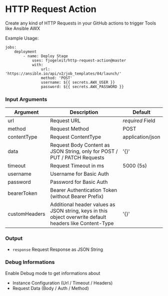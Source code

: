 # HTTP Request Action

Create any kind of HTTP Requests in your GitHub actions to trigger Tools like Ansible AWX

Example Usage:
```
jobs:
    deployment
        - name: Deploy Stage
            uses: fjogeleit/http-request-action@master
            with:
                url: 'https://ansible.io/api/v2/job_templates/84/launch/'
                method: 'POST'
                username: ${{ secrets.AWX_USER }}
                password: ${{ secrets.AWX_PASSWORD }}
```

### Input Arguments

|Argument|  Description  |  Default  |
|--------|---------------|-----------|
|url     | Request URL   | _required_ Field |
|method  | Request Method| POST |
|contentType  | Request ContentType| application/json |
|data    | Request Body Content as JSON String, only for POST / PUT / PATCH Requests | '{}' |
|timeout| Request Timeout in ms | 5000 (5s) |
|username| Username for Basic Auth ||
|password| Password for Basic Auth ||
|bearerToken| Bearer Authentication Token (without Bearer Prefix) ||
|customHeaders| Additional header values as JSON string, keys in this object overwrite default headers like Content-Type |'{}'|

### Output

- `response` Request Response as JSON String


### Debug Informations

Enable Debug mode to get informations about

- Instance Configuration (Url / Timeout / Headers)
- Request Data (Body / Auth / Method)
